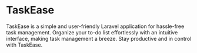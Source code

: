# TaskEase
TaskEase is a simple and user-friendly Laravel application for hassle-free task management. Organize your to-do list effortlessly with an intuitive interface, making task management a breeze. Stay productive and in control with TaskEase.
